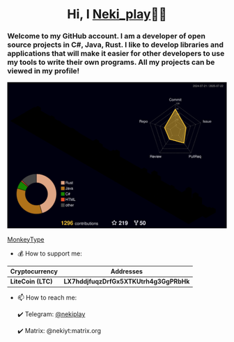 <h1 align="center">Hi, I <a href="https://github.com/Nekiplay">Neki_play</a>👋🏻</h1>
<h3>Welcome to my GitHub account. I am a developer of open source projects in C#, Java, Rust. I like to develop libraries and applications that will make it easier for other developers to use my tools to write their own programs. All my projects can be viewed in my profile!</h3>

![Profile Stats](https://raw.githubusercontent.com/Nekiplay/Nekiplay/refs/heads/main/profile-3d-contrib/profile-night-rainbow.svg)

<a href="https://monkeytype.com/profile/Neki_play">MonkeyType</a>

* 💰 How to support me:

| Cryptocurrency     | Addresses                                                           |
|--------------------|-----------------------------------------------------------------------|
| **LiteCoin (LTC)**  | **LX7hddjfuqzDrfGx5XTKUtrh4g3GgPRbHk**                        |

* 📫 How to reach me:

  ✔️ Telegram: <a href="https://t.me/nekiplay">@nekiplay</a>

  ✔️ Matrix: <a>@nekiyt:matrix.org</a>  

